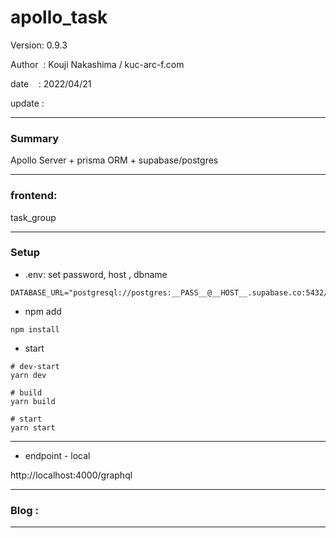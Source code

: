 ﻿# apollo_task

 Version: 0.9.3

 Author  : Kouji Nakashima / kuc-arc-f.com

 date    : 2022/04/21 

 update  :

***
### Summary

Apollo Server + prisma ORM + supabase/postgres


***
### frontend: 

task_group

***
### Setup

* .env:  set password, host , dbname
```
DATABASE_URL="postgresql://postgres:__PASS__@__HOST__.supabase.co:5432/dbname"
```

* npm add
```
npm install
```


* start


```
# dev-start
yarn dev

# build
yarn build

# start
yarn start
```

***
* endpoint - local

http://localhost:4000/graphql

***
### Blog :


***

